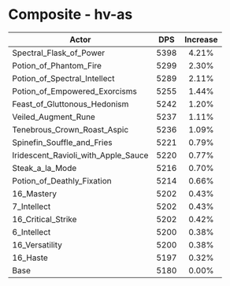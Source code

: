 # Composite - hv-as
| Actor | DPS | Increase |
|---|:---:|:---:|
|Spectral_Flask_of_Power|5398|4.21%|
|Potion_of_Phantom_Fire|5299|2.30%|
|Potion_of_Spectral_Intellect|5289|2.11%|
|Potion_of_Empowered_Exorcisms|5255|1.44%|
|Feast_of_Gluttonous_Hedonism|5242|1.20%|
|Veiled_Augment_Rune|5237|1.11%|
|Tenebrous_Crown_Roast_Aspic|5236|1.09%|
|Spinefin_Souffle_and_Fries|5221|0.79%|
|Iridescent_Ravioli_with_Apple_Sauce|5220|0.77%|
|Steak_a_la_Mode|5216|0.70%|
|Potion_of_Deathly_Fixation|5214|0.66%|
|16_Mastery|5202|0.43%|
|7_Intellect|5202|0.43%|
|16_Critical_Strike|5202|0.42%|
|6_Intellect|5200|0.38%|
|16_Versatility|5200|0.38%|
|16_Haste|5197|0.32%|
|Base|5180|0.00%|
